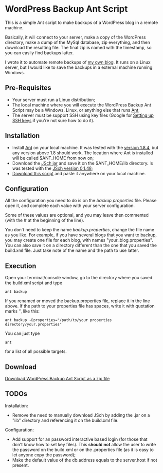 WordPress Backup Ant Script
===========================

This is a simple Ant script to make backups of a WordPress blog in a remote machine.

Basically, it will connect to your server, make a copy of the WordPress directory, make a dump of the MySql database, zip everything, and then download the resulting file. The final zip is named with the timestamp, so you can easily find backups latter.

I wrote it to automate remote backups of [my own blog](http://leonardofischer.com/). It runs on a Linux server, but I would like to save the backups in a external machine running Windows.


Pre-Requisites
--------------

- Your server must run a Linux distribution;
- The local machine where you will execute the WordPress Backup Ant Script may be a Windows, Linux, or anything else that runs [Ant](http://ant.apache.org/ "Apache Ant");
- The server must be support SSH using key files (Google for [Setting up SSH keys](http://www.google.com/search?q=Setting+up+SSH+keys "Setting up SSH keys") if you're not sure how to do it).


Installation
------------

- Install [Ant](http://ant.apache.org/ "Apache Ant") on your local machine. It was tested with the [version 1.8.4](http://archive.apache.org/dist/ant/binaries/apache-ant-1.8.4-bin.zip "Apache Ant 1.8.4"), but any version above 1.8 should work. The location where Ant is installed will be called $ANT_HOME from now on;
- Download the [JSch jar](http://www.jcraft.com/jsch/index.html "JSch - Java Secure Channel") and save it on the $ANT_HOME/lib directory. Is was tested with the [JSch version 0.1.48](http://sourceforge.net/projects/jsch/files/jsch.jar/0.1.48/jsch-0.1.48.jar/download "Download JSch version 0.1.48");
- [Download this script](https://github.com/lgfischer/wordpress-backup-ant-script/zipball/master "Download WordPress Backup Ant Script") and paste it anywhere on your local machine.


Configuration
-------------

All the configuration you need to do is on the *backup.properties* file. Please open it, and complete each value with your server configuration.

Some of these values are optional, and you may leave then commented (with the # at the beginning of the line).

You don't need to keep the name *backup.properties*, change the file name as you like. For example, if you have several blogs that you want to backup, you may create one file for each blog, with names "your_blog.properties". You can also save it on a directory different than the one that you saved the build.xml file. Just take note of the name and the path to use latter.


Execution
---------

Open your terminal/console window, go to the directory where you saved the build.xml script and type

	ant backup

If you renamed or moved the backup.properties file, replace it in the line above. If the path to your properties file has spaces, write it with quotation marks *"*, like this:

	ant backup -Dproperties="/path/to/your properties directory/your.properties"

You can just type

	ant

for a list of all possible targets.

Download
--------

[Download WordPress Backup Ant Script as a zip file](https://github.com/lgfischer/wordpress-backup-ant-script/zipball/master "Download WordPress Backup Ant Script")


TODOs
-----

Installation:
- Remove the need to manually download JSch by adding the .jar on a "lib" directory and referencing it on the build.xml file.

Configuration:
- Add support for an password interactive based login (for those that don't know how to set key files). This **should not** allow the user to write the password on the build.xml or on the .properties file (as it is easy to let anyone copy the password);
- Make the default value of the db.address equals to the server.host if not present.
